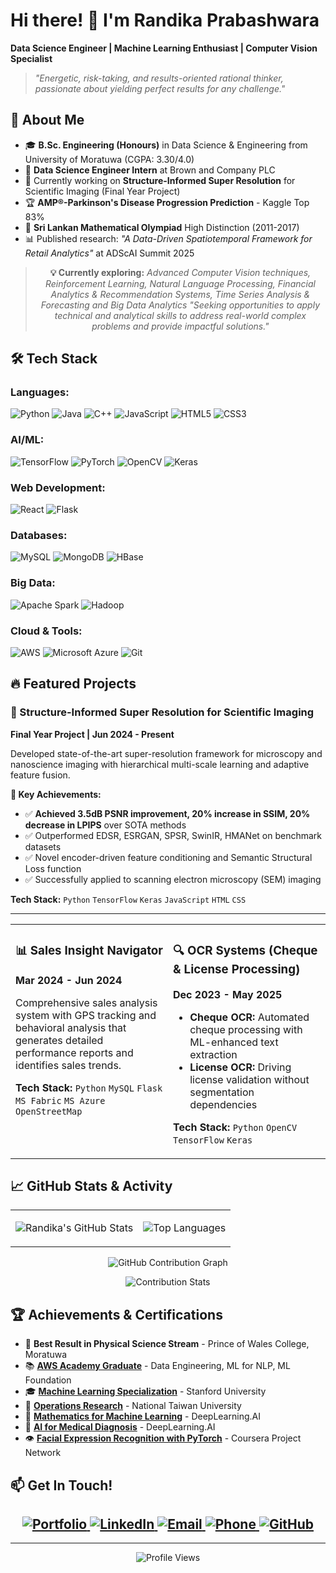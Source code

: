 # Hi there! 👋 I'm Randika Prabashwara

**Data Science Engineer | Machine Learning Enthusiast | Computer Vision Specialist**

> *"Energetic, risk-taking, and results-oriented rational thinker, passionate about yielding perfect results for any challenge."*
## 🚀 About Me

- 🎓 **B.Sc. Engineering (Honours)** in Data Science & Engineering from University of Moratuwa (CGPA: 3.30/4.0)
- 💼 **Data Science Engineer Intern** at Brown and Company PLC
- 🔬 Currently working on **Structure-Informed Super Resolution** for Scientific Imaging (Final Year Project)
- 🏆 **AMP®-Parkinson's Disease Progression Prediction** - Kaggle Top 83%
- 🥇 **Sri Lankan Mathematical Olympiad** High Distinction (2011-2017)
- 📊 Published research: *"A Data-Driven Spatiotemporal Framework for Retail Analytics"* at ADScAI Summit 2025

<div align="center">

> **💡 Currently exploring:** *Advanced Computer Vision techniques, Reinforcement Learning, Natural Language Processing, Financial Analytics & Recommendation Systems, Time Series Analysis & Forecasting and Big Data Analytics*
> *"Seeking opportunities to apply technical and analytical skills to address real-world complex problems and provide impactful solutions."*
</div>

## 🛠️ Tech Stack
### Languages:
<p>
  <img src="https://img.shields.io/badge/Python-3776AB?style=for-the-badge&logo=python&logoColor=white&labelColor=3776AB" alt="Python"/>
  <img src="https://img.shields.io/badge/Java-007396?style=for-the-badge&logo=java&logoColor=white&labelColor=007396" alt="Java"/>
  <img src="https://img.shields.io/badge/C%2B%2B-00599C?style=for-the-badge&logo=c%2B%2B&logoColor=white&labelColor=00599C" alt="C++"/>
  <img src="https://img.shields.io/badge/JavaScript-F7DF1E?style=for-the-badge&logo=javascript&logoColor=black&labelColor=F7DF1E" alt="JavaScript"/>
  <img src="https://img.shields.io/badge/HTML5-E34F26?style=for-the-badge&logo=html5&logoColor=white&labelColor=E34F26" alt="HTML5"/>
  <img src="https://img.shields.io/badge/CSS3-1572B6?style=for-the-badge&logo=css3&logoColor=white&labelColor=1572B6" alt="CSS3"/>
</p>

### AI/ML:
<p>
  <img src="https://img.shields.io/badge/TensorFlow-FF6F00?style=for-the-badge&logo=tensorflow&logoColor=white&labelColor=FF6F00" alt="TensorFlow"/>
  <img src="https://img.shields.io/badge/PyTorch-EE4C2C?style=for-the-badge&logo=pytorch&logoColor=white&labelColor=EE4C2C" alt="PyTorch"/>
  <img src="https://img.shields.io/badge/OpenCV-5C3EE8?style=for-the-badge&logo=opencv&logoColor=white&labelColor=5C3EE8" alt="OpenCV"/>
  <img src="https://img.shields.io/badge/Keras-D00000?style=for-the-badge&logo=keras&logoColor=white&labelColor=D00000" alt="Keras"/>
</p>

### Web Development:
<p>
  <img src="https://img.shields.io/badge/React-61DAFB?style=for-the-badge&logo=react&logoColor=black&labelColor=61DAFB" alt="React"/>
  <img src="https://img.shields.io/badge/Flask-000000?style=for-the-badge&logo=flask&logoColor=white&labelColor=000000" alt="Flask"/>
</p>

### Databases:
<p>
  <img src="https://img.shields.io/badge/MySQL-4479A1?style=for-the-badge&logo=mysql&logoColor=white&labelColor=4479A1" alt="MySQL"/>
  <img src="https://img.shields.io/badge/MongoDB-47A248?style=for-the-badge&logo=mongodb&logoColor=white&labelColor=47A248" alt="MongoDB"/>
  <img src="https://img.shields.io/badge/HBase-FF652F?style=for-the-badge&logo=apache&logoColor=white&labelColor=FF652F" alt="HBase"/>
</p>

### Big Data:
<p>
  <img src="https://img.shields.io/badge/Apache%20Spark-E25A1C?style=for-the-badge&logo=apache-spark&logoColor=white&labelColor=E25A1C" alt="Apache Spark"/>
  <img src="https://img.shields.io/badge/Hadoop-66CCFF?style=for-the-badge&logo=apache-hadoop&logoColor=black&labelColor=66CCFF" alt="Hadoop"/>
</p>

### Cloud & Tools:
<p>
  <img src="https://img.shields.io/badge/AWS-232F3E?style=for-the-badge&logo=amazon-aws&logoColor=white&labelColor=232F3E" alt="AWS"/>
  <img src="https://img.shields.io/badge/Azure-0078D4?style=for-the-badge&logo=microsoft-azure&logoColor=white&labelColor=0078D4" alt="Microsoft Azure"/>
  <img src="https://img.shields.io/badge/Git-F05032?style=for-the-badge&logo=git&logoColor=white&labelColor=F05032" alt="Git"/>
</p>

## 🔥 Featured Projects

### 🔬 Structure-Informed Super Resolution for Scientific Imaging
**Final Year Project | Jun 2024 - Present**

Developed state-of-the-art super-resolution framework for microscopy and nanoscience imaging with hierarchical multi-scale learning and adaptive feature fusion.

**🎯 Key Achievements:**
- ✅ **Achieved 3.5dB PSNR improvement, 20% increase in SSIM, 20% decrease in LPIPS** over SOTA methods
- ✅ Outperformed EDSR, ESRGAN, SPSR, SwinIR, HMANet on benchmark datasets  
- ✅ Novel encoder-driven feature conditioning and Semantic Structural Loss function
- ✅ Successfully applied to scanning electron microscopy (SEM) imaging

**Tech Stack:** `Python` `TensorFlow` `Keras` `JavaScript` `HTML` `CSS`

---

<table>
<tr>
<td width="50%" valign="top">

### 📊 Sales Insight Navigator
**Mar 2024 - Jun 2024**

Comprehensive sales analysis system with GPS tracking and behavioral analysis that generates detailed performance reports and identifies sales trends.

**Tech Stack:** `Python` `MySQL` `Flask` `MS Fabric` `MS Azure` `OpenStreetMap`

</td>
<td width="50%" valign="top">

### 🔍 OCR Systems (Cheque & License Processing)
**Dec 2023 - May 2025**

- **Cheque OCR:** Automated cheque processing with ML-enhanced text extraction
- **License OCR:** Driving license validation without segmentation dependencies

**Tech Stack:** `Python` `OpenCV` `TensorFlow` `Keras`

</td>
</tr>
</table>

## 📈 GitHub Stats & Activity

<div align="center">

<table>
<tr>
<td align="center">

![Randika's GitHub Stats](https://github-readme-stats.vercel.app/api?username=randikapra&show_icons=true&theme=radical&hide_border=true&bg_color=0d1117&title_color=58a6ff&text_color=c9d1d9&icon_color=58a6ff)

</td>
<td align="center">

![Top Languages](https://github-readme-stats.vercel.app/api/top-langs/?username=randikapra&layout=compact&theme=radical&hide_border=true&bg_color=0d1117&title_color=58a6ff&text_color=c9d1d9)

</td>
</tr>
</table>

![GitHub Contribution Graph](https://github-readme-activity-graph.vercel.app/graph?username=randikapra&theme=github-compact&hide_border=true&bg_color=0d1117&color=58a6ff&line=58a6ff&point=ff6b6b&area=true&area_color=58a6ff)

![Contribution Stats](https://github-readme-streak-stats.herokuapp.com/?user=randikapra&theme=radical&hide_border=true&background=0d1117&stroke=58a6ff&ring=58a6ff&fire=ff6b6b&currStreakLabel=c9d1d9&sideLabels=c9d1d9&currStreakNum=58a6ff&sideNums=58a6ff)

</div>

## 🏆 Achievements & Certifications

- 🥇 **Best Result in Physical Science Stream** - Prince of Wales College, Moratuwa
- 📚 **[AWS Academy Graduate](https://dummy-aws-cert-link.com)** - Data Engineering, ML for NLP, ML Foundation  
- 🎓 **[Machine Learning Specialization](https://dummy-stanford-cert.com)** - Stanford University
- 🔬 **[Operations Research](https://dummy-ntu-cert.com)** - National Taiwan University
- 🧠 **[Mathematics for Machine Learning](https://dummy-deeplearning-ai-cert.com)** - DeepLearning.AI
- 🏥 **[AI for Medical Diagnosis](https://dummy-medical-ai-cert.com)** - DeepLearning.AI
- 👁️ **[Facial Expression Recognition with PyTorch](https://dummy-coursera-cert.com)** - Coursera Project Network


## 📫 Get In Touch!

<div align="center">
    <h2>
        <a href="https://randikapra.github.io">
            <img src="https://img.shields.io/badge/🌐_Portfolio-Visit_My_Website-FF5722" alt="Portfolio">
        </a>
        <a href="https://linkedin.com/in/randika-prabashwara">
            <img src="https://img.shields.io/badge/💼_LinkedIn-Connect-0077B5" alt="LinkedIn">
        </a>
        <a href="mailto:randikap.20@cse.mrt.ac.lk">
            <img src="https://img.shields.io/badge/📧_Email-Contact-D14836" alt="Email">
        </a>
        <a href="tel:+94775747823">
            <img src="https://img.shields.io/badge/📱_Phone-Call-25D366" alt="Phone">
        </a>
        <a href="https://github.com/randikapra">
            <img src="https://img.shields.io/badge/💻_GitHub-Follow-181717" alt="GitHub">
        </a>
    </h2>
</div>

---

<div align="center">

![Profile Views](https://komarev.com/ghpvc/?username=randikapra&color=58a6ff&style=for-the-badge&label=Profile+Views)

</div>
